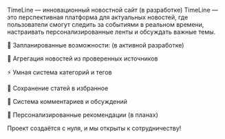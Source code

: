 TimeLine — инновационный новостной сайт (в разработке)
TimeLine — это перспективная платформа для актуальных новостей, где пользователи смогут следить за событиями в реальном времени, настраивать персонализированные ленты и обсуждать важные темы.

🔹 Запланированные возможности: (в активной разработке)

📰 Агрегация новостей из проверенных источников

⚡ Умная система категорий и тегов

📌 Сохранение статей в избранное

💬 Система комментариев и обсуждений

🚀 Персонализированные рекомендации (в планах)

Проект создаётся с нуля, и мы открыты к сотрудничеству!

